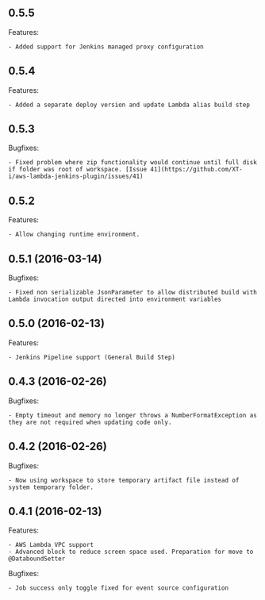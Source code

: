## 0.5.5

Features:

    - Added support for Jenkins managed proxy configuration

## 0.5.4

Features:

    - Added a separate deploy version and update Lambda alias build step

## 0.5.3

Bugfixes:

    - Fixed problem where zip functionality would continue until full disk if folder was root of workspace. [Issue 41](https://github.com/XT-i/aws-lambda-jenkins-plugin/issues/41)
    
## 0.5.2

Features:

    - Allow changing runtime environment.

## 0.5.1 (2016-03-14)

Bugfixes:

    - Fixed non serializable JsonParameter to allow distributed build with Lambda invocation output directed into environment variables

## 0.5.0 (2016-02-13)

Features:

    - Jenkins Pipeline support (General Build Step)

## 0.4.3 (2016-02-26)
    
Bugfixes:

    - Empty timeout and memory no longer throws a NumberFormatException as they are not required when updating code only.

## 0.4.2 (2016-02-26)
    
Bugfixes:

    - Now using workspace to store temporary artifact file instead of system temporary folder.

## 0.4.1 (2016-02-13)

Features:

    - AWS Lambda VPC support
    - Advanced block to reduce screen space used. Preparation for move to @DataboundSetter
    
Bugfixes:

    - Job success only toggle fixed for event source configuration
